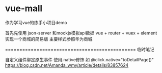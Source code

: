 # vue-mall

作为学习vue的练手小项目demo

首先先使用 json-server 和mockjs模拟api数据
vue + router + vuex + element 实现一个商城的简易版 主要样式参照华为商城

============================================== 临时笔记

自定义组件绑定原生事件 使用.native修饰  如
@click.native="toDetailPage()"
https://blog.csdn.net/Amanda_wmy/article/details/83857624